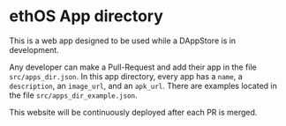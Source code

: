 # ethOS App directory

This is a web app designed to be used while a DAppStore is in development.

Any developer can make a Pull-Request and add their app in the file `src/apps_dir.json`. In this app directory, every app has a `name`, a `description`, an `image_url`, and an `apk_url`. There are examples located in the file `src/apps_dir_example.json`.

This website will be continuously deployed after each PR is merged.
